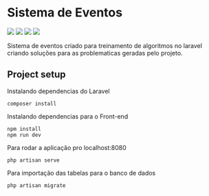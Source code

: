 # Sistema de Eventos

<p>
    <img src="https://img.shields.io/badge/Laravel-red">
    <img src="https://img.shields.io/badge/Javascript-yellow">
    <img src="https://img.shields.io/badge/HTML-blue">
    <img src="https://img.shields.io/badge/CSS-green">
</p>

Sistema de eventos criado para treinamento de algoritmos no laravel criando soluções para as problematicas geradas pelo projeto. 

## Project setup

Instalando dependencias do Laravel
```
composer install
```
Instalando dependencias para o Front-end
```
npm install
npm run dev
```
Para rodar a aplicação pro localhost:8080
```
php artisan serve
```
Para importação das tabelas para o banco de dados
```
php artisan migrate
```